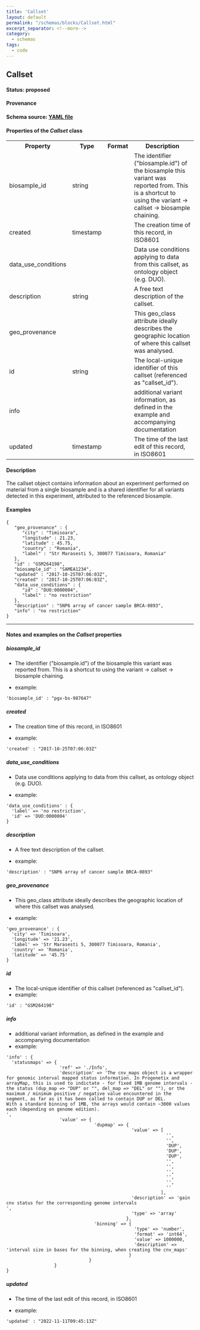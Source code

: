```yaml
---
title: 'Callset'
layout: default
permalink: "/schemas/blocks/Callset.html"
excerpt_separator: <!--more-->
category:
  - schemas
tags:
  - code
---
```

## Callset


#### Status: __proposed__

<!--more-->



#### Provenance  


#### Schema source: [YAML file](https://github.com/ga4gh-schemablocks/blocks/blob/master/src/yaml/callset.yaml)    
#### Properties of the _Callset_ class    

<table>
  <tr>
    <th>Property</th>
    <th>Type</th>
    <th>Format</th>
    <th>Description</th>
  </tr>
  <tr>
    <td>biosample_id</td>
    <td>string</td>
    <td></td>
    <td>The identifier ("biosample.id") of the biosample this variant was reported from. This is a shortcut to using the variant -> callset -> biosample chaining.
</td>
  </tr>
  <tr>
    <td>created</td>
    <td>timestamp</td>
    <td></td>
    <td>The creation time of this record, in ISO8601
</td>
  </tr>
  <tr>
    <td>data_use_conditions</td>
    <td></td>
    <td></td>
    <td>Data use conditions applying to data from this callset, as ontology object (e.g. DUO).
</td>
  </tr>
  <tr>
    <td>description</td>
    <td>string</td>
    <td></td>
    <td>A free text description of the callset.
</td>
  </tr>
  <tr>
    <td>geo_provenance</td>
    <td></td>
    <td></td>
    <td>This geo_class attribute ideally describes the geographic location of where this callset was analysed.
</td>
  </tr>
  <tr>
    <td>id</td>
    <td>string</td>
    <td></td>
    <td>The local-unique identifier of this callset (referenced as "callset_id").</td>
  </tr>
  <tr>
    <td>info</td>
    <td></td>
    <td></td>
    <td>additional variant information, as defined in the example and accompanying documentation</td>
  </tr>
  <tr>
    <td>updated</td>
    <td>timestamp</td>
    <td></td>
    <td>The time of the last edit of this record, in ISO8601
</td>
  </tr>

</table>


#### Description 
The callset object contains information about an experiment performed on material from a single biosample
and is a shared identifier for all variants detected in this experiment, attributed to the referenced biosample.



#### Examples

```
{
   "geo_provenance" : {
      "city" : "Timisoara",
      "longitude" : 21.23,
      "latitude" : 45.75,
      "country" : "Romania",
      "label" : "Str Marasesti 5, 300077 Timisoara, Romania"
   },
   "id" : "GSM264198",
   "biosample_id" : "SAMEA1234",
   "updated" : "2017-10-25T07:06:03Z",
   "created" : "2017-10-25T07:06:03Z",
   "data_use_conditions" : {
      "id" : "DUO:0000004",
      "label" : "no restriction"
   },
   "description" : "SNP6 array of cancer sample BRCA-0893",
   "info" : "no restriction"
}
```
--------------------------------------------------------------------------------

<h4>Notes and examples on the <i>Callset</i> properties</h4>

##### biosample_id

* The identifier ("biosample.id") of the biosample this variant was reported from. This is a shortcut to using the variant -> callset -> biosample chaining.

* example:

```
'biosample_id' : "pgx-bs-987647"
```

##### created

* The creation time of this record, in ISO8601

* example:

```
'created' : "2017-10-25T07:06:03Z"
```

##### data_use_conditions

* Data use conditions applying to data from this callset, as ontology object (e.g. DUO).

* example:

```
'data_use_conditions' : {
  'label' => 'no restriction',
  'id' => 'DUO:0000004'
}
```

##### description

* A free text description of the callset.

* example:

```
'description' : "SNP6 array of cancer sample BRCA-0893"
```

##### geo_provenance

* This geo_class attribute ideally describes the geographic location of where this callset was analysed.

* example:

```
'geo_provenance' : {
  'city' => 'Timisoara',
  'longitude' => '21.23',
  'label' => 'Str Marasesti 5, 300077 Timisoara, Romania',
  'country' => 'Romania',
  'latitude' => '45.75'
}
```

##### id

* The local-unique identifier of this callset (referenced as "callset_id").
* example:

```
'id' : "GSM264198"
```

##### info

* additional variant information, as defined in the example and accompanying documentation
* example:

```
'info' : {
  'statusmaps' => {
                    'ref' => './Info',
                    'description' => 'The cnv_maps object is a wrapper for genomic interval mapped status information. In Progenetix and arrayMap, this is used to indictate - for fixed 1MB genome intervals - the status (dup_map => "DUP" or "", del_map => "DEL" or ""), or the maximum / minimum positive / negative value encountered in the segment, as far as it has been called to contain DUP or DEL.
With a standard binning of 1MB, the arrays would contain ~3000 values each (depending on genome edition).
',
                    'value' => {
                                 'dupmap' => {
                                               'value' => [
                                                            '',
                                                            '',
                                                            'DUP',
                                                            'DUP',
                                                            'DUP',
                                                            '',
                                                            '',
                                                            '',
                                                            '',
                                                            '',
                                                            ''
                                                          ],
                                               'description' => 'gain cnv status for the corresponding genome intervals
',
                                               'type' => 'array'
                                             },
                                 'binning' => {
                                                'type' => 'number',
                                                'format' => 'int64',
                                                'value' => 1000000,
                                                'description' => 'interval size in bases for the binning, when creating the cnv_maps'
                                              }
                               }
                  }
}
```

##### updated

* The time of the last edit of this record, in ISO8601

* example:

```
'updated' : "2022-11-11T09:45:13Z"
```

